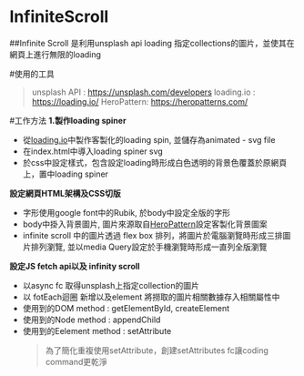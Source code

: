 # InfiniteScroll
##Infinite Scroll 是利用unsplash api loading 指定collections的圖片，並使其在網頁上進行無限的loading

#使用的工具
>unsplash API : https://unsplash.com/developers
>loading.io : https://loading.io/
>HeroPattern: https://heropatterns.com/

#工作方法
**1.製作loading spiner**
- 從[loading.io](https://loading.io/)中製作客製化的loading spin, 並儲存為animated - svg file
- 在index.html中導入loading spiner svg
- 於css中設定樣式，包含設定loading時形成白色透明的背景色覆蓋於原網頁上，置中loading spiner

**設定網頁HTML架構及CSS切版**
- 字形使用google font中的Rubik, 於body中設定全版的字形
- body中掛入背景圖片, 圖片來源取自[HeroPattern](https://heropatterns.com/)設定客製化背景圖案
- infinite scroll 中的圖片透過 flex box 排列，將圖片於電腦瀏覽時形成三排圖片排列瀏覽, 並以media Query設定於手機瀏覽時形成一直列全版瀏覽

**設定JS fetch api以及 infinity scroll**
- 以async fc 取得unsplash上指定collection的圖片
- 以 fotEach迴圈 新增<a>以及<img>element 將撈取的圖片相關數據存入相關屬性中
- 使用到的DOM method : getElementById, createElement
- 使用到的Node method : appendChild
- 使用到的Eelement method : setAttribute
    >為了簡化重複使用setAttribute，創建setAttributes fc讓coding command更乾淨

